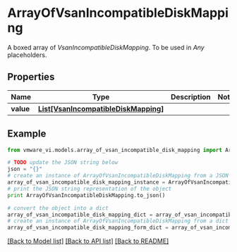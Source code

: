 # ArrayOfVsanIncompatibleDiskMapping

A boxed array of *VsanIncompatibleDiskMapping*. To be used in *Any* placeholders. 

## Properties
Name | Type | Description | Notes
------------ | ------------- | ------------- | -------------
**value** | [**List[VsanIncompatibleDiskMapping]**](VsanIncompatibleDiskMapping.md) |  | 

## Example

```python
from vmware_vi.models.array_of_vsan_incompatible_disk_mapping import ArrayOfVsanIncompatibleDiskMapping

# TODO update the JSON string below
json = "{}"
# create an instance of ArrayOfVsanIncompatibleDiskMapping from a JSON string
array_of_vsan_incompatible_disk_mapping_instance = ArrayOfVsanIncompatibleDiskMapping.from_json(json)
# print the JSON string representation of the object
print ArrayOfVsanIncompatibleDiskMapping.to_json()

# convert the object into a dict
array_of_vsan_incompatible_disk_mapping_dict = array_of_vsan_incompatible_disk_mapping_instance.to_dict()
# create an instance of ArrayOfVsanIncompatibleDiskMapping from a dict
array_of_vsan_incompatible_disk_mapping_form_dict = array_of_vsan_incompatible_disk_mapping.from_dict(array_of_vsan_incompatible_disk_mapping_dict)
```
[[Back to Model list]](../README.md#documentation-for-models) [[Back to API list]](../README.md#documentation-for-api-endpoints) [[Back to README]](../README.md)


